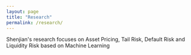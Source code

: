 ```yaml
---
layout: page
title: "Research"
permalink: /research/
---
```


Shenjian's research focuses on Asset Pricing, Tail Risk, Default Risk and Liquidity Risk based on Machine Learning
